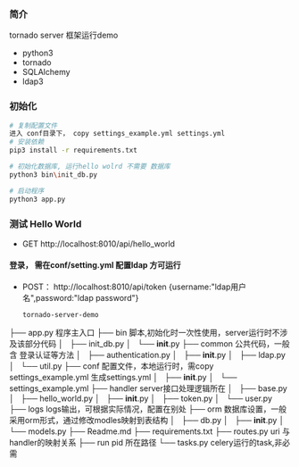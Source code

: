 
### 简介
tornado server 框架运行demo
* python3
* tornado
* SQLAlchemy
* ldap3

### 初始化

```bash
# 复制配置文件
进入 conf目录下， copy settings_example.yml settings.yml
# 安装依赖
pip3 install -r requirements.txt

# 初始化数据库, 运行hello wolrd 不需要 数据库
python3 bin\init_db.py

# 启动程序
python3 app.py
```

### 测试 Hello World 
* GET http://localhost:8010/api/hello_world
  
#### 登录， 需在conf/setting.yml 配置ldap 方可运行
* POST： http://localhost:8010/api/token  {username:"ldap用户名",password:"ldap password"}
  
  
  ```
  tornado-server-demo
├── app.py    程序主入口
├── bin       脚本,初始化时一次性使用，server运行时不涉及该部分代码
│   ├── init_db.py
│   └── __init__.py
├── common     公共代码，一般含 登录认证等方法
│   ├── authentication.py
│   ├── __init__.py
│   ├── ldap.py
│   └── util.py
├── conf     配置文件，本地运行时，需copy settings_example.yml 生成settings.yml
│   ├── __init__.py
│   └── settings_example.yml
├── handler   server接口处理逻辑所在
│   ├── base.py
│   ├── hello_world.py
│   ├── __init__.py
│   ├── token.py
│   └── user.py
├── logs    logs输出，可根据实际情况，配置在别处
├── orm     数据库设置，一般采用orm形式，通过修改modles映射到表结构
│   ├── db.py
│   ├── __init__.py
│   └── models.py
├── Readme.md
├── requirements.txt
├── routes.py   uri 与handler的映射关系
├── run        pid 所在路径
└── tasks.py   celery运行的task,非必需

  ```

